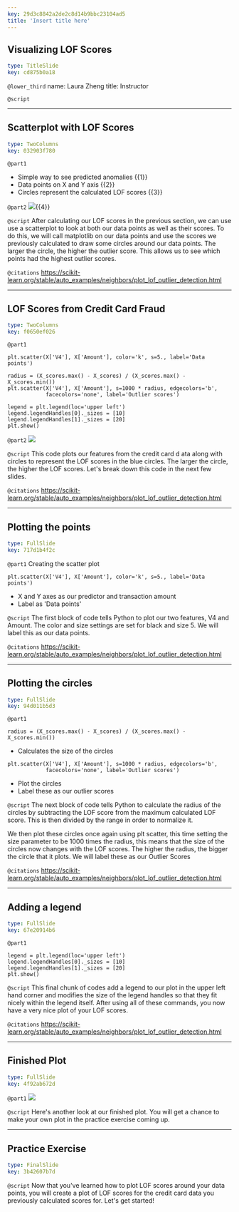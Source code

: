 ```yaml
---
key: 29d3c8842a2de2c8d14b9bbc23104ad5
title: 'Insert title here'
---
```


## Visualizing LOF Scores

```yaml
type: TitleSlide
key: cd875b0a18
```

`@lower_third`
name: Laura Zheng
title: Instructor

`@script`


---

## Scatterplot with LOF Scores

```yaml
type: TwoColumns
key: 032903f780
```

`@part1`
- Simple way to see predicted anomalies {{1}} 
- Data points on X and Y axis {{2}} 
- Circles represent the calculated LOF scores {{3}} 

`@part2`
![](https://scikit-learn.org/stable/_images/sphx_glr_plot_lof_outlier_detection_001.png){{4}} 

`@script`
After calculating our LOF scores in the previous section, we can use use a scatterplot to look at both our data points as well as their scores. To do this, we will call matplotlib on our data points and use the scores we previously calculated to draw some circles around our data points. The larger the circle, the higher the outlier score. This allows us to see which points had the highest outlier scores.

`@citations`
https://scikit-learn.org/stable/auto_examples/neighbors/plot_lof_outlier_detection.html

---

## LOF Scores from Credit Card Fraud

```yaml
type: TwoColumns
key: f0650ef026
```

`@part1`
```
plt.scatter(X['V4'], X['Amount'], color='k', s=5., label='Data points')
```

```
radius = (X_scores.max() - X_scores) / (X_scores.max() - X_scores.min())
plt.scatter(X['V4'], X['Amount'], s=1000 * radius, edgecolors='b',
            facecolors='none', label='Outlier scores')
```

```
legend = plt.legend(loc='upper left')
legend.legendHandles[0]._sizes = [10]
legend.legendHandles[1]._sizes = [20]
plt.show()
```

`@part2`
![](https://assets.datacamp.com/production/repositories/5135/datasets/4d24577ae9fe069450d901bee1667090abeac956/lofscores.png)

`@script`
This code plots our features from the credit card d ata along with circles to represent the LOF scores in the blue circles. The larger the circle, the higher the LOF scores. Let's break down this code in the next few slides.  

`@citations`
https://scikit-learn.org/stable/auto_examples/neighbors/plot_lof_outlier_detection.html

---

## Plotting the points

```yaml
type: FullSlide
key: 717d1b4f2c
```

`@part1`
Creating the scatter plot
```
plt.scatter(X['V4'], X['Amount'], color='k', s=5., label='Data points')
```
- X and Y axes as our predictor and transaction amount
- Label as 'Data points'

`@script`
The first block of code tells Python to plot our two features, V4 and Amount. The color and size settings are set for black and size 5. We will label this as our data points.

`@citations`
https://scikit-learn.org/stable/auto_examples/neighbors/plot_lof_outlier_detection.html

---

## Plotting the circles

```yaml
type: FullSlide
key: 94d011b5d3
```

`@part1`
```
radius = (X_scores.max() - X_scores) / (X_scores.max() - X_scores.min())

```
- Calculates the size of the circles

```
plt.scatter(X['V4'], X['Amount'], s=1000 * radius, edgecolors='b',
            facecolors='none', label='Outlier scores')
```
- Plot the circles
- Label these as our outlier scores

`@script`
The next block of code tells Python to calculate the radius of the circles by subtracting the LOF score from the maximum calculated LOF score. This is then divided by the range in order to normalize it.

We then plot these circles once again using plt scatter, this time setting the size parameter to be 1000 times the radius, this means that the size of the circles now changes with the LOF scores. The higher the radius, the bigger the circle that it plots. We will label these as our Outlier Scores

`@citations`
https://scikit-learn.org/stable/auto_examples/neighbors/plot_lof_outlier_detection.html

---

## Adding a legend

```yaml
type: FullSlide
key: 67e20914b6
```

`@part1`
```
legend = plt.legend(loc='upper left')
legend.legendHandles[0]._sizes = [10]
legend.legendHandles[1]._sizes = [20]
plt.show()
```

`@script`
This final chunk of codes add a legend to our plot in the upper left hand corner and modifies the size of the legend handles so that they fit nicely within the legend itself. After using all of these commands, you now have a very nice plot of your LOF scores.

`@citations`
https://scikit-learn.org/stable/auto_examples/neighbors/plot_lof_outlier_detection.html

---

## Finished Plot

```yaml
type: FullSlide
key: 4f92ab672d
```

`@part1`
![](https://assets.datacamp.com/production/repositories/5135/datasets/4d24577ae9fe069450d901bee1667090abeac956/lofscores.png)

`@script`
Here's another look at our finished plot. You will get a chance to make your own plot in the practice exercise coming up.

---

## Practice Exercise

```yaml
type: FinalSlide
key: 3b42607b7d
```

`@script`
Now that you've learned how to plot LOF scores around your data points, you will create a plot of LOF scores for the credit card data you previously calculated scores for. Let's get started!
